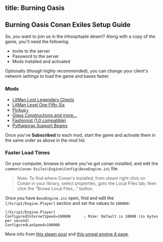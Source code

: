 title: Burning Oasis
---
## Burning Oasis Conan Exiles Setup Guide

So, you want to join us in the inhospitaple desert? Along with a copy of the game, you'll need the following:

* Invite to the server
* Password to the server
* Mods installed and activated

Optionally (though highly recommended), you can change your client's network settings to load the game and bases faster.

### Mods

* [LitMan Loot Legendary Chests](https://steamcommunity.com/sharedfiles/filedetails/?id=1367028501)
* [LitMan Level One Fifty Six](https://steamcommunity.com/sharedfiles/filedetails/?id=1138108077)
* [Pickup+](https://steamcommunity.com/sharedfiles/filedetails/?id=864199675)
* [Glass Constructions and more...](https://steamcommunity.com/sharedfiles/filedetails/?id=901911361)
* [Fashionist (1.0 compatible)](https://steamcommunity.com/sharedfiles/filedetails/?id=1159180273)
* [Pythagoras Support Beams](https://steamcommunity.com/sharedfiles/filedetails/?id=1382183303)

Once you've **Subscribed** to each mod, start the game and activate them in the same order as above in the mod list.

### Faster Load Times

On your computer, browse to where you've got conan installed, and edit the `common\Conan Exiles\Engine\Config\BaseEngine.ini` file.


> *Note*: To find where Conan's installed, from steam right click on Conan in your library, select properties, goto the Local Files tab, then click the "Browe Local Files..." button.


Once you have `BaseEngine.ini` open, find and edit the `[/Script/Engine.Player]` section and set the values to `100000`:

```
[/Script/Engine.Player]
ConfiguredInternetSpeed=100000      ; Mike: Default is 10000 (in bytes per second)
ConfiguredLanSpeed=100000
```

More info from [this steam post](https://steamcommunity.com/app/440900/discussions/0/133256689833418626/) and [this unreal engine 4 page](https://answers.unrealengine.com/questions/353439/how-can-i-increase-network-bandwidth-limit.html).
